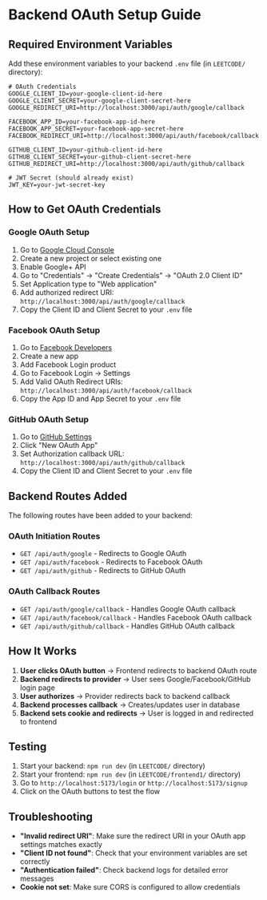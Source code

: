 # Backend OAuth Setup Guide

## Required Environment Variables

Add these environment variables to your backend `.env` file (in `LEETCODE/` directory):

```env
# OAuth Credentials
GOOGLE_CLIENT_ID=your-google-client-id-here
GOOGLE_CLIENT_SECRET=your-google-client-secret-here
GOOGLE_REDIRECT_URI=http://localhost:3000/api/auth/google/callback

FACEBOOK_APP_ID=your-facebook-app-id-here
FACEBOOK_APP_SECRET=your-facebook-app-secret-here
FACEBOOK_REDIRECT_URI=http://localhost:3000/api/auth/facebook/callback

GITHUB_CLIENT_ID=your-github-client-id-here
GITHUB_CLIENT_SECRET=your-github-client-secret-here
GITHUB_REDIRECT_URI=http://localhost:3000/api/auth/github/callback

# JWT Secret (should already exist)
JWT_KEY=your-jwt-secret-key
```

## How to Get OAuth Credentials

### Google OAuth Setup
1. Go to [Google Cloud Console](https://console.cloud.google.com/)
2. Create a new project or select existing one
3. Enable Google+ API
4. Go to "Credentials" → "Create Credentials" → "OAuth 2.0 Client ID"
5. Set Application type to "Web application"
6. Add authorized redirect URI: `http://localhost:3000/api/auth/google/callback`
7. Copy the Client ID and Client Secret to your `.env` file

### Facebook OAuth Setup
1. Go to [Facebook Developers](https://developers.facebook.com/)
2. Create a new app
3. Add Facebook Login product
4. Go to Facebook Login → Settings
5. Add Valid OAuth Redirect URIs: `http://localhost:3000/api/auth/facebook/callback`
6. Copy the App ID and App Secret to your `.env` file

### GitHub OAuth Setup
1. Go to [GitHub Settings](https://github.com/settings/developers)
2. Click "New OAuth App"
3. Set Authorization callback URL: `http://localhost:3000/api/auth/github/callback`
4. Copy the Client ID and Client Secret to your `.env` file

## Backend Routes Added

The following routes have been added to your backend:

### OAuth Initiation Routes
- `GET /api/auth/google` - Redirects to Google OAuth
- `GET /api/auth/facebook` - Redirects to Facebook OAuth
- `GET /api/auth/github` - Redirects to GitHub OAuth

### OAuth Callback Routes
- `GET /api/auth/google/callback` - Handles Google OAuth callback
- `GET /api/auth/facebook/callback` - Handles Facebook OAuth callback
- `GET /api/auth/github/callback` - Handles GitHub OAuth callback

## How It Works

1. **User clicks OAuth button** → Frontend redirects to backend OAuth route
2. **Backend redirects to provider** → User sees Google/Facebook/GitHub login page
3. **User authorizes** → Provider redirects back to backend callback
4. **Backend processes callback** → Creates/updates user in database
5. **Backend sets cookie and redirects** → User is logged in and redirected to frontend

## Testing

1. Start your backend: `npm run dev` (in `LEETCODE/` directory)
2. Start your frontend: `npm run dev` (in `LEETCODE/frontend1/` directory)
3. Go to `http://localhost:5173/login` or `http://localhost:5173/signup`
4. Click on the OAuth buttons to test the flow

## Troubleshooting

- **"Invalid redirect URI"**: Make sure the redirect URI in your OAuth app settings matches exactly
- **"Client ID not found"**: Check that your environment variables are set correctly
- **"Authentication failed"**: Check backend logs for detailed error messages
- **Cookie not set**: Make sure CORS is configured to allow credentials

















